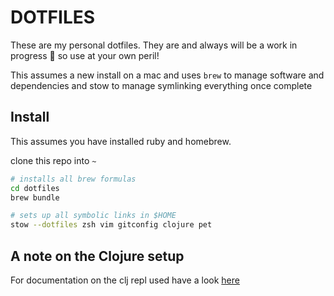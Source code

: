 # DOTFILES

These are my personal dotfiles. They are and always will be a work in progress
:construction: so use at your own peril!

This assumes a new install on a mac and uses `brew` to manage software and
dependencies and stow to manage symlinking everything once complete

## Install

This assumes you have installed ruby and homebrew.

clone this repo into `~`

```sh
# installs all brew formulas
cd dotfiles
brew bundle
```

```sh
# sets up all symbolic links in $HOME
stow --dotfiles zsh vim gitconfig clojure pet
```

## A note on the Clojure setup

For documentation on the clj repl used have a look [here](https://asciinema.org/a/296507)
